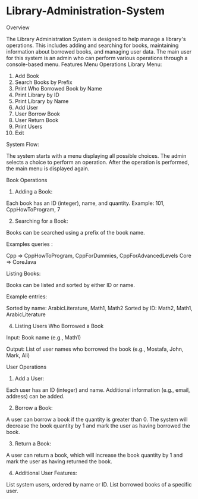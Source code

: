 # Library-Administration-System

Overview

The Library Administration System is designed to help manage a library's operations. This includes adding and searching for books, maintaining information about borrowed books, and managing user data. The main user for this system is an admin who can perform various operations through a console-based menu.
Features
Menu Operations
Library Menu:
1. Add Book
2. Search Books by Prefix
3. Print Who Borrowed Book by Name
4. Print Library by ID
5. Print Library by Name
6. Add User
7. User Borrow Book
8. User Return Book
9. Print Users
10. Exit

System Flow:

The system starts with a menu displaying all possible choices.
The admin selects a choice to perform an operation.
After the operation is performed, the main menu is displayed again.

Book Operations

1. Adding a Book: 

Each book has an ID (integer), name, and quantity.
Example: 101, CppHowToProgram, 7

2. Searching for a Book:

Books can be searched using a prefix of the book name.

Examples queries :

Cpp ⇒ CppHowToProgram, CppForDummies, CppForAdvancedLevels
Core ⇒ CoreJava

Listing Books: 

Books can be listed and sorted by either ID or name.

Example entries:

Sorted by name: ArabicLiterature, Math1, Math2
Sorted by ID: Math2, Math1, ArabicLiterature

4. Listing Users Who Borrowed a Book 

Input: Book name (e.g., Math1)

Output: List of user names who borrowed the book (e.g., Mostafa, John, Mark, Ali)

User Operations 

1. Add a User: 

Each user has an ID (integer) and name.
Additional information (e.g., email, address) can be added.

2. Borrow a Book: 

A user can borrow a book if the quantity is greater than 0.
The system will decrease the book quantity by 1 and mark the user as having borrowed the book.

3. Return a Book: 

A user can return a book, which will increase the book quantity by 1 and mark the user as having returned the book.

4. Additional User Features:

List system users, ordered by name or ID.
List borrowed books of a specific user.


















